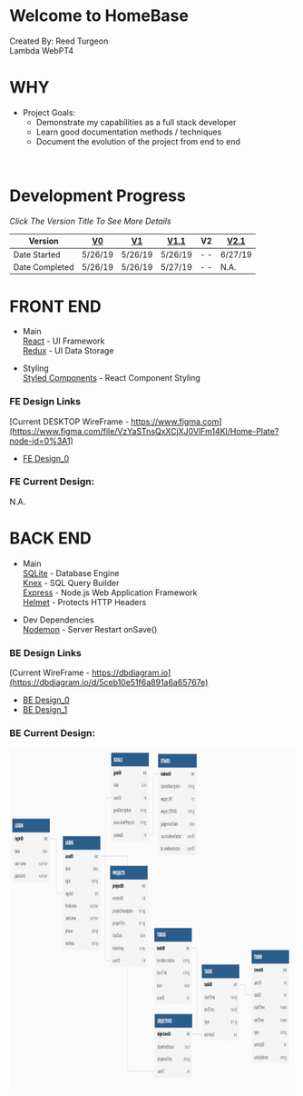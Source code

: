 # Welcome to HomeBase
Created By: Reed Turgeon <br>
Lambda WebPT4

# WHY
- Project Goals: <br>
    - Demonstrate my capabilities as a full stack developer <br>
    - Learn good documentation methods / techniques <br>
    - Document the evolution of the project from end to end <br>

<br>

# Development Progress
*Click The Version Title To See More Details*

Version | [V0](readMe_files/docs/V0.md) | [V1](readMe_files/docs/V1.md) | [V1.1](readMe_files/docs/V1_1.md) | V2 | [V2.1](readMe_files/docs/V2_1.md)
--- | --- | --- | --- | --- | ---
Date Started  | 5/26/19 | 5/26/19 | 5/26/19 | - - | 6/27/19
Date Completed  | 5/26/19 | 5/26/19 | 5/27/19 | - - | N.A. 

# FRONT END
- Main <br>
[React](https://reactjs.org/) - UI Framework <br>
[Redux](https://redux.js.org/) - UI Data Storage <br>

- Styling <br>
[Styled Components](https://www.styled-components.com/) - React Component Styling 

### FE Design Links
[Current DESKTOP WireFrame - https://www.figma.com](https://www.figma.com/file/VzYaSTnsQxXCjXJ0VlFm14Kl/Home-Plate?node-id=0%3A1) <br>
- [FE Design_0](readMe_files/imgs/HomeBase_Desktop_Design0.png)

### FE Current Design:
N.A.

# BACK END
- Main <br>
[SQLite](https://www.sqlite.org/index.html) - Database Engine <br>
[Knex](https://knexjs.org/) - SQL Query Builder <br>
[Express](https://knexjs.org/) - Node.js Web Application Framework <br>
[Helmet](https://helmetjs.github.io/) - Protects HTTP Headers <br>

- Dev Dependencies <br>
[Nodemon](https://nodemon.io/) - Server Restart onSave() <br>


### BE Design Links
[Current WireFrame - https://dbdiagram.io](https://dbdiagram.io/d/5ceb10e51f6a891a6a65767e) <br>
- [BE Design_0](readMe_files/imgs/HomeBase_DB_Design0.png)
- [BE Design_1](readMe_files/imgs/homeBase_DB_V1.1_Design_1.png)

### BE Current Design:
<img src='/readMe_files/imgs/homeBase_DB_V1.1_Design_1.png' height='600'>
















